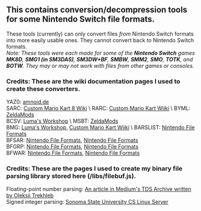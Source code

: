 ## This contains conversion/decompression tools for some Nintendo Switch file formats.
These tools (currently) can only convert files *from* Nintendo Switch formats into more easily usable ones. They cannot convert back *to* Nintendo Switch formats.  
*Note: These tools were each made for some of the **Nintendo Switch** games **MK8D**, **SMG1 (in SM3DAS)**, **SM3DW+BF**, **SMBW**, **SMM2**, **SMO**, **TOTK**, and **BOTW**. They may or may not work with files from other games or consoles.*

### Credits: These are the wiki documentation pages I used to create these converters.
YAZ0: [amnoid.de](http://www.amnoid.de/gc/yaz0.txt) \
SARC: [Custom Mario Kart 8 Wiki](https://mk8.tockdom.com/wiki/SARC_(File_Format)) \
RARC: [Custom Mario Kart Wiiki](https://wiki.tockdom.com/wiki/RARC_(File_Format)) \
BYML: [ZeldaMods](https://zeldamods.org/wiki/BYML) \
BCSV: [Luma's Workshop](https://www.lumasworkshop.com/wiki/BCSV_(File_format)) \
MSBT: [ZeldaMods](https://zeldamods.org/wiki/Msbt) \
BMG: [Luma's Workshop](https://www.lumasworkshop.com/wiki/BMG_(File_Format)), [Custom Mario Kart Wiiki](https://wiki.tockdom.com/wiki/BMG_(File_Format)) \
BARSLIST: [Nintendo File Formats](https://nintendo-formats.com/libs/aal/barslist.html) \
BFSAR: [Nintendo File Formats](https://nintendo-formats.com/libs/nw/bfsar.html), [Nintendo File Formats](https://nintendo-formats.com/libs/nw/sound.html) \
BFGRP: [Nintendo File Formats](https://nintendo-formats.com/libs/nw/bfgrp.html), [Nintendo File Formats](https://nintendo-formats.com/libs/nw/sound.html) \
BFWAR: [Nintendo File Formats](https://nintendo-formats.com/libs/nw/bfwar.html), [Nintendo File Formats](https://nintendo-formats.com/libs/nw/sound.html)

### Credits: These are the pages I used to create my binary file parsing library stored here (/libs/filebuf.js).
Floating-point number parsing: [An article in Medium's TDS Archive written by Oleksii Trekhleb](https://medium.com/towards-data-science/binary-representation-of-the-floating-point-numbers-77d7364723f1) \
Signed integer parsing: [Sonoma State University CS Linux Server](https://blue.cs.sonoma.edu/~hwalker/courses/415-sonoma.fa22/readings/integer-signed-representation.html)
